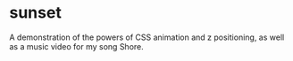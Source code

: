 # sunset
A demonstration of the powers of CSS animation and z positioning, as well as a music video for my song Shore.
